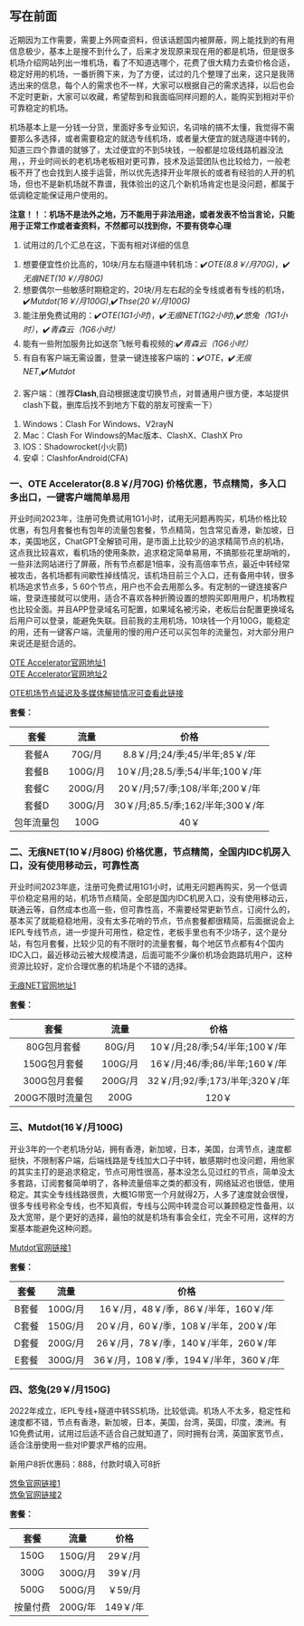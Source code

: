 ## 写在前面
近期因为工作需要，需要上外网查资料，但该话题国内被屏蔽，网上能找到的有用信息极少，基本上是搜不到什么了，后来才发现原来现在用的都是机场，但是很多机场介绍网站列出一堆机场，看了不知道选哪个，花费了很大精力去查价格合适，稳定好用的机场，一番折腾下来，为了方便，试过的几个整理了出来，这只是我筛选出来的信息，每个人的需求也不一样，大家可以根据自己的需求选择，以后也会不定时更新，大家可以收藏，希望帮到和我面临同样问题的人，能购买到相对平价可靠稳定的机场。  

机场基本上是一分钱一分货，里面好多专业知识，名词啥的搞不太懂，我觉得不需要那么多选择，或者需要稳定的就选专线机场，或者量大便宜的就选隧道中转的，知道三四个靠谱的就够了，太过便宜的不到5块钱，一般都是垃圾线路机器没法用，，开业时间长的老机场老板相对更可靠，技术及运营团队也比较给力，一般老板不开了也会找到人接手运营，所以优先选择开业年限长的或者有经验的人开的机场，但也不是新机场就不靠谱，我体验出的这几个新机场肯定也是没问题，都属于低调稳定能保证用户使用的。   

**注意！！：机场不是法外之地，万不能用于非法用途，或者发表不恰当言论，只能用于正常工作或者查资料，不然都可以找到你，不要有侥幸心理**


1. 试用过的几个汇总在这，下面有相对详细的信息    
1) 想要便宜性价比高的，10块/月左右隧道中转机场：✔️*OTE(8.8￥/月70G)*，✔️*无痕NET(10￥/月80G)*  
2) 想要偶尔一些敏感时期稳定的，20块/月左右起的全专线或者有专线的机场，✔️*Mutdot(16￥/月100G)*,✔️*Thse(20￥/月100G)*                
3) 能注册免费试用的：✔️*OTE(1G1小时)*，✔️*无痕NET(1G2小时)*,✔️*悠兔（1G1小时）*，✔️*青森云（1G6小时）*   
4) 能有一些附加服务比如送奈飞帐号看视频的:✔️*青森云（1G6小时）*     
5) 有自有客户端无需设置，登录一键连接客户端的：✔️*OTE*，✔️*无痕NET*,✔️*Mutdot*                 


2. 客户端：（推荐**Clash**,自动根据速度切换节点，对普通用户很方便，本站提供clash下载，删库后找不到地方下载的朋友可搜索一下）  
1) Windows：Clash For Windows、V2rayN      
2) Mac：Clash For Windows的Mac版本、ClashX、ClashX Pro     
3) IOS：Shadowrocket(小火箭)    
4) 安卓：ClashforAndroid(CFA)     

### 一、OTE Accelerator(8.8￥/月70G) 价格优惠，节点精简，多入口多出口，一键客户端简单易用

开业时间2023年，注册可免费试用1G1小时，试用无问题再购买，机场价格比较优惠，有包月套餐也有包年的流量包套餐，节点精简，包含常见香港，新加坡，日本，美国地区，ChatGPT全解锁可用，是市面上比较少的追求精简节点的机场，这点我比较喜欢，看机场的使用条款，追求稳定简单易用，不搞那些花里胡哨的，一些非法网站进行了屏蔽，所有节点都是1倍率，没有高倍率节点，最近中转经常被攻击，各机场都有间歇性掉线情况，该机场目前三个入口，还有备用中转，很多机场追求节点多，5 60个节点，用户也不会去用那么多。有定制的一键连接客户端，登录连接就可以使用，适合不喜欢各种折腾设置的想购买即用用户，机场教程也比较全面。并且APP登录域名可配置，如果域名被污染，老板后台配置更换域名后用户可以登录，能避免失联。目前我的主用机场，10块钱一个月100G，能稳定的用，还有一键客户端，流量用的慢的用户还可以买包年的流量包，对大部分用户来说还是挺合适的。

[OTE Accelerator官网地址1](https://uso.oteacc.org/passport.html#/register?code=NJ0rQD4l)     
[OTE Accelerator官网地址2](https://ust.oteacc.org/passport.html#/register?code=NJ0rQD4l)    

[OTE机场节点延迟及多媒体解锁情况可查看此链接](https://www.openwayz.com/ote/)


**套餐：**

套餐 |  流量 | 价格 
:-: |  :-: | :-: 
套餐A | 70G/月 |8.8￥/月;24/季;45/半年;85￥/年
套餐B | 100G/月 |10￥/月;28.5/季;54/半年;100￥/年
套餐C | 200G/月 |20￥/月;57/季;108/半年;200￥/年
套餐D | 300G/月|30￥/月;85.5/季;162/半年;300￥/年
包年流量包 | 100G |40￥

### 二、无痕NET(10￥/月80G) 价格优惠，节点精简，全国内IDC机房入口，没有使用移动云，可靠性高

开业时间2023年底，注册可免费试用1G1小时，试用无问题再购买，另一个低调平价稳定易用的站，机场节点精简，全部是国内IDC机房入口，没有使用移动云，联通云等，自然成本也高一些，但可靠性高，不需要经常更新节点，订阅什么的，基本买了就能稳稳地用，没有太多花哨的节点，节点套餐都很精简，后面据说会上IEPL专线节点，进一步提升可用性，稳定性，老板手里也有不少场子，这个是分站，有包月套餐，比较少见的有不限时的流量套餐，每个地区节点都有4个国内IDC入口，最近移动云被大规模清退，后面可能不少廉价机场会跑路坑用户，这种资源比较好，定价合理优惠的机场是个不错的选择。

[无痕NET官网地址1](https://us.wuhenlink.cc/pass.html#/register?code=bv1QpNiK)      

**套餐：**

套餐 |  流量 | 价格 
:-: |  :-: | :-: 
80G包月套餐 | 80G/月 |10￥/月;28/季;54/半年;100￥/年
150G包月套餐 | 100G/月 |16￥/月;46/季;86/半年;160￥/年
300G包月套餐 | 200G/月 |32￥/月;92/季;173/半年;320￥/年
200G不限时流量包 | 200G|120￥

### 三、Mutdot(16￥/月100G)

开业3年的一个老机场分站，拥有香港，新加坡，日本，美国，台湾节点，速度都挺快，不限制客户端，后端线路是专线加大口子中转，敏感期时也没问题，用他家的其实主打的是追求稳定，节点可用性很高，基本没怎么见过红的节点，简单没太多套路，订阅套餐简单明了，各种流量倍率之类的都没有，网络延迟也很低，使用稳定。其实全专线线路很贵，大概1G带宽一个月就得2万，人多了速度就会很慢，很多专线号称全专线，也不知真假，专线与公网中转混合可以兼顾稳定性备用，以及大宽带，是个更好的选择，最怕的就是机场有事会全红，完全不可用，这样的方案基本能避免这种问题。    

[Mutdot官网链接1](https://user.mutdot.com/sec.html#/register?code=jbeHddjH)  
 
**套餐：**

套餐 |  流量 | 价格 
:-: |  :-: | :-: 
B套餐 | 100G/月 |16￥/月，48￥/季，86￥/半年，160￥/年
C套餐 | 150G/月 |20￥/月，60￥/季，108￥/半年，200￥/年
D套餐 | 200G/月 |26￥/月，78￥/季，140￥/半年，260￥/年
E套餐 | 300G/月|36￥/月，108￥/季，194￥/半年，360￥/年

### 四、悠兔(29￥/月150G)

2022年成立，IEPL专线+隧道中转SS机场，比较低调。机场人不太多，稳定性和速度都不错，节点有香港，新加坡，日本，美国，台湾，英国，印度，澳洲。有1G免费试用，试用过后适不适合自己就知道了，同时拥有台湾，英国家宽节点，适合注册使用一些对IP要求严格的应用。  

新用户8折优惠码：888，付款时填入可8折

[悠兔官网链接1](https://youtu6.shop/#/register?code=7G2Hi8Lb)  
[悠兔官网链接2](https://youtunice.com?path=register&code=7G2Hi8Lb)

**套餐：**

套餐 |  流量 | 价格 
:-: |  :-: | :-: 
150G | 150G/月 |29￥/月
300G | 300G/月 |39￥/月
500G | 500G/月 |￥59/月
按量付费 | 200G/年|149￥/年

